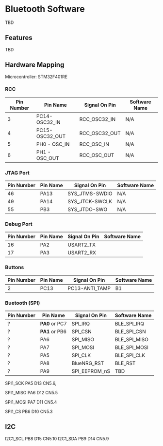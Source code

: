 # Bluetooth Software 

TBD

## Features

TBD

## Hardware Mapping
Microcontroller: STM32F401RE
### RCC

|Pin Number     |  Pin Name        | Signal On Pin   | Software Name  |
| ------------- | ------------- |------------------- |-------------   |
|3              |PC14-OSC32_IN  |RCC_OSC32_IN        | N/A            |
|4              |PC15-OSC32_OUT |RCC_OSC32_OUT       | N/A            |
|5              |PH0 - OSC_IN   |RCC_OSC_IN          | N/A            |
|6              |PH1 - OSC_OUT  |RCC_OSC_OUT         | N/A            |

### JTAG Port

|Pin Number     |  Pin Name     | Signal On Pin | Software Name  |
| ------------- | ------------- |------------- |-------------   |
|46             | PA13          |SYS_JTMS-SWDIO |N/A            |
|49             | PA14          |SYS_JTCK-SWCLK |N/A            |
|55             | PB3           |SYS_JTDO-SWO   |N/A            |



### Debug Port

|Pin Number     |  Pin Name     | Signal On Pin | Software Name  |
| ------------- | ------------- |------------- |-------------   |
|16             | PA2           |USART2_TX      |
|17             | PA3           |USART2_RX      |

### Buttons

|Pin Number      |  Pin Name     | Signal On Pin |  Software Name  |
| -------------  | ------------- |-------------  | -------------   |
|2               | PC13          | PC13-ANTI_TAMP| B1 |



### Buetooth (SPI)

|Pin Number      |  Pin Name     | Signal On Pin |  Software Name  | 
| -------------  | ------------- |-------------  | -------------   | 
|?               | **PA0** or PC7| SPI_IRQ       | BLE_SPI_IRQ     | 
|?               | **PA1** or PB6| SPI_CSN       | BLE_SPI_CSN     | 
|?               | PA6           | SPI_MISO      | BLE_SPI_MISO    | 
|?               | PA7           | SPI_MOSI      | BLE_SPI_MOSI    | 
|?               | PA5           | SPI_CLK       | BLE_SPI_CLK     |
|?               | PA8           | BlueNRG_RST   | BLE_RST         | 
|?               | PA9           | SPI_EEPROM_nS | TBD             | 



SPI1_SCK  PA5 D13 CN5.6, 

SPI1_MISO PA6 D12 CN5.5

SPI1_MOSI PA7 D11 CN5.4

SPI1_CS   PB6 D10 CN5.3

## I2C

I2C1_SCL PB8 D15 CN5.10
I2C1_SDA PB9 D14 CN5.9









